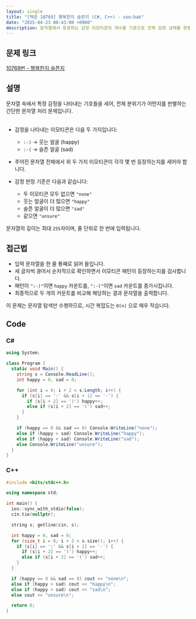 ```yaml
---
layout: single
title: "[백준 10769] 행복한지 슬픈지 (C#, C++) - soo:bak"
date: "2025-04-23 00:43:00 +0900"
description: 문자열에서 등장하는 감정 이모티콘의 개수를 기준으로 전체 감정 상태를 판별하는 백준 10769번 행복한지 슬픈지 문제의 C# 및 C++ 풀이 및 해설
---
```


## 문제 링크
[10769번 - 행복한지 슬픈지](https://www.acmicpc.net/problem/10769)

## 설명
문자열 속에서 특정 감정을 나타내는 기호들을 세어, 전체 분위기가 어떤지를 판별하는 간단한 문자열 처리 문제입니다.<br><br>

- 감정을 나타내는 이모티콘은 다음 두 가지입니다:
  - `:-)` → 웃는 얼굴 (happy)
  - `:-(` → 슬픈 얼굴 (sad)

- 주어진 문자열 전체에서 위 두 가지 이모티콘이 각각 몇 번 등장하는지를 세어야 합니다.
- 감정 판정 기준은 다음과 같습니다:
  - 두 이모티콘 모두 없으면 `"none"`
  - 웃는 얼굴이 더 많으면 `"happy"`
  - 슬픈 얼굴이 더 많으면 `"sad"`
  - 같으면 `"unsure"`

문자열의 길이는 최대 `255`자이며, 줄 단위로 한 번에 입력됩니다.

## 접근법
- 입력 문자열을 한 줄 통째로 읽어 들입니다.
- 세 글자씩 끊어서 순차적으로 확인하면서 이모티콘 패턴이 등장하는지를 검사합니다.
- 패턴이 `":-)"`이면 `happy` 카운트를, `":-("`이면 `sad` 카운트를 증가시킵니다.
- 최종적으로 두 개의 카운트를 비교해 해당하는 결과 문자열을 출력합니다.

이 문제는 문자열 탐색만 수행하므로, 시간 복잡도는 `O(n)` 으로 매우 작습니다.

## Code

### C#

```csharp
using System;

class Program {
  static void Main() {
    string s = Console.ReadLine();
    int happy = 0, sad = 0;

    for (int i = 0; i + 2 < s.Length; i++) {
      if (s[i] == ':' && s[i + 1] == '-') {
        if (s[i + 2] == ')') happy++;
        else if (s[i + 2] == '(') sad++;
      }
    }

    if (happy == 0 && sad == 0) Console.WriteLine("none");
    else if (happy > sad) Console.WriteLine("happy");
    else if (happy < sad) Console.WriteLine("sad");
    else Console.WriteLine("unsure");
  }
}
```

### C++

```cpp
#include <bits/stdc++.h>

using namespace std;

int main() {
  ios::sync_with_stdio(false);
  cin.tie(nullptr);

  string s; getline(cin, s);

  int happy = 0, sad = 0;
  for (size_t i = 0; i + 2 < s.size(); i++) {
    if (s[i] == ':' && s[i + 1] == '-') {
      if (s[i + 2] == ')') happy++;
      else if (s[i + 2] == '(') sad++;
    }
  }

  if (happy == 0 && sad == 0) cout << "none\n";
  else if (happy > sad) cout << "happy\n";
  else if (happy < sad) cout << "sad\n";
  else cout << "unsure\n";

  return 0;
}
```
